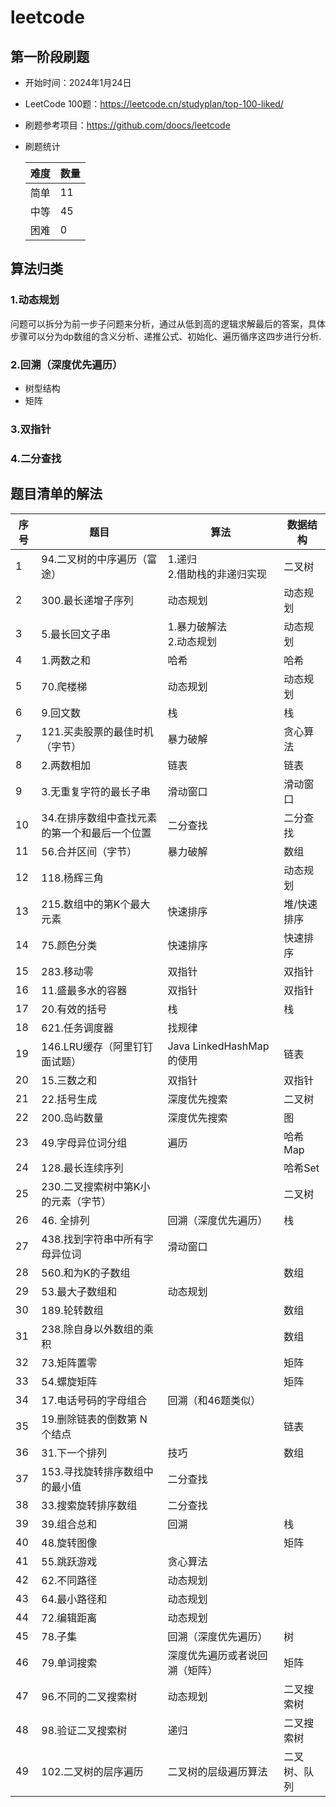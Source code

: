 # leetcode

## 第一阶段刷题

* 开始时间：2024年1月24日
* LeetCode 100题：https://leetcode.cn/studyplan/top-100-liked/
* 刷题参考项目：https://github.com/doocs/leetcode
* 刷题统计

  | 难度 | 数量 |
  |----|----|
  | 简单 | 11 |
  | 中等 | 45 |
  | 困难 | 0  |

## 算法归类
### 1.动态规划
问题可以拆分为前一步子问题来分析，通过从低到高的逻辑求解最后的答案，具体步骤可以分为dp数组的含义分析、递推公式、初始化、遍历循序这四步进行分析.
### 2.回溯（深度优先遍历）
* 树型结构
* 矩阵
### 3.双指针

### 4.二分查找
  
## 题目清单的解法

| 序号 | 题目                       | 算法                   | 数据结构   |
|----|--------------------------|----------------------|--------|
| 1  | 94.二叉树的中序遍历（富途）          | 1.递归<br/>2.借助栈的非递归实现 | 二叉树    |
| 2  | 300.最长递增子序列              | 动态规划                 | 动态规划   |
| 3  | 5.最长回文子串                 | 1.暴力破解法<br/>2.动态规划   | 动态规划   |
| 4  | 1.两数之和                   | 哈希                   | 哈希     |
| 5  | 70.爬楼梯                   | 动态规划                 | 动态规划   |
| 6  | 9.回文数                    | 栈                    | 栈      |
| 7  | 121.买卖股票的最佳时机（字节）        | 暴力破解                 | 贪心算法   |
| 8  | 2.两数相加                   | 链表                   | 链表     |
| 9  | 3.无重复字符的最长子串             | 滑动窗口                 | 滑动窗口   |
| 10 | 34.在排序数组中查找元素的第一个和最后一个位置 | 二分查找                 | 二分查找   |
| 11 | 56.合并区间（字节）              | 暴力破解                 | 数组     |
| 12 | 118.杨辉三角                 |                      | 动态规划   |
| 13 | 215.数组中的第K个最大元素          | 快速排序                 | 堆/快速排序 |
| 14 | 75.颜色分类                  | 快速排序                 | 快速排序   |
| 15 | 283.移动零                  | 双指针                  | 双指针    |
| 16 | 11.盛最多水的容器               | 双指针                  | 双指针    |
| 17 | 20.有效的括号                 | 栈                    | 栈      |
| 18 | 621.任务调度器                | 找规律                  |        |
| 19 | 146.LRU缓存（阿里钉钉面试题）       | Java LinkedHashMap的使用 | 链表     |
| 20 | 15.三数之和                  | 双指针                  | 双指针    |
| 21 | 22.括号生成                  | 深度优先搜索               | 二叉树    |
| 22 | 200.岛屿数量                 | 深度优先搜索               | 图      |
| 23 | 49.字母异位词分组               | 遍历                   | 哈希Map  |
| 24 | 128.最长连续序列               |                      | 哈希Set  |
| 25 | 230.二叉搜索树中第K小的元素（字节）     |                      | 二叉树    |
| 26 | 46. 全排列                  | 回溯（深度优先遍历）           | 栈      |
| 27 | 438.找到字符串中所有字母异位词        | 滑动窗口                 |        |
| 28 | 560.和为K的子数组              |                      | 数组     |
| 29 | 53.最大子数组和                | 动态规划                 |        |
| 30 | 189.轮转数组                 |                      | 数组     |
| 31 | 238.除自身以外数组的乘积           |                      | 数组     |
| 32 | 73.矩阵置零                  |                      | 矩阵     |
| 33 | 54.螺旋矩阵                  |                      | 矩阵     |
| 34 | 17.电话号码的字母组合             | 回溯（和46题类似）           |        |
| 35 | 19.删除链表的倒数第 N 个结点        |                      | 链表     |
| 36 | 31.下一个排列                 | 技巧                   | 数组     |
| 37 | 153.寻找旋转排序数组中的最小值        | 二分查找                 |        |
| 38 | 33.搜索旋转排序数组              | 二分查找                 |        |
| 39 | 39.组合总和                  | 回溯                   | 栈      |
| 40 | 48.旋转图像                  |                      | 矩阵     |
| 41 | 55.跳跃游戏                  | 贪心算法                 |        |
| 42 | 62.不同路径                  | 动态规划                 |        |
| 43 | 64.最小路径和                 | 动态规划                 |        |
| 44 | 72.编辑距离                  | 动态规划                 |        |
| 45 | 78.子集                    | 回溯（深度优先遍历）           | 树      |
| 46 | 79.单词搜索                  | 深度优先遍历或者说回溯（矩阵）      | 矩阵     |
| 47 | 96.不同的二叉搜索树          | 动态规划                 | 二叉搜索树  |
| 48 | 98.验证二叉搜索树            | 递归                   | 二叉搜索树  |
| 49 | 102.二叉树的层序遍历         | 二叉树的层级遍历算法           | 二叉树、队列 |








